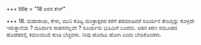 +++
title = "18 ಅರಸ ಕೇಳ್"

+++
18. ಮಹಾರಾಜಾ, ಕೇಳು, ಮುನಿ ಕೊಟ್ಟ ಮಂತ್ರಾಕ್ಷರದ ಕರೆಗೆ ತಡಮಾಡಿದರೆ ಸೂರ್ಯನ ತೇಜಸ್ಸನ್ನು ಕೊಳ್ಳದೇ ಇರುತ್ತಾನೆಯೆ ? ದೂರ್ವಾಸ ಸಾಹಸನಲ್ಲವೇ ? ಸೂರ್ಯನು ಭೂಮಿಗೆ ಬಂದನು. ಆತನ ಕಿರಣ ಸಮೂಹದ ಹೊಡೆತದಲ್ಲಿ ಕಮಲಮುಖಿ ಕುಂತಿ ಬೆಚ್ಚಿದಳು. ನೀವು ಹೊರಟು ಹೋಗಿ ಎಂದು ಬೇಡಿಕೊಂಡಳು.